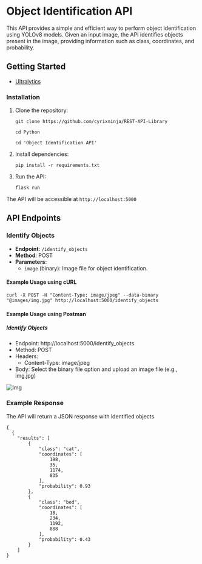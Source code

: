 # Object Identification API

This API provides a simple and efficient way to perform object identification using YOLOv8 models. Given an input image, the API identifies objects present in the image, providing information such as class, coordinates, and probability.


## Getting Started

- [Ultralytics](https://docs.ultralytics.com/) 

### Installation

1. Clone the repository:

    ```
    git clone https://github.com/cyrixninja/REST-API-Library

    cd Python

    cd 'Object Identification API'
    ```

2. Install dependencies:

    ```
    pip install -r requirements.txt
    ```

3. Run the API:

    ```
    flask run
    ```

The API will be accessible at `http://localhost:5000`

## API Endpoints

### Identify Objects

- **Endpoint**: `/identify_objects`
- **Method**: POST
- **Parameters**:
  - `image` (binary): Image file for object identification.

#### Example Usage using cURL

```
curl -X POST -H "Content-Type: image/jpeg" --data-binary "@images/img.jpg" http://localhost:5000/identify_objects
```
#### Example Usage using Postman
##### Identify Objects
- Endpoint: http://localhost:5000/identify_objects
- Method: POST
- Headers:
    - Content-Type: image/jpeg
- Body: Select the binary file option and upload an image file (e.g., img.jpg)

![Img](/screenshots/1.png)


### Example Response 
The API will return a JSON response with identified objects
```
{
  {
    "results": [
        {
            "class": "cat",
            "coordinates": [
                198,
                35,
                1174,
                835
            ],
            "probability": 0.93
        },
        {
            "class": "bed",
            "coordinates": [
                18,
                234,
                1192,
                888
            ],
            "probability": 0.43
        }
    ]
}

```